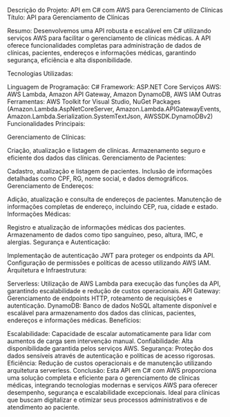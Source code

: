 Descrição do Projeto: API em C# com AWS para Gerenciamento de Clínicas
Título: API para Gerenciamento de Clínicas

Resumo:
Desenvolvemos uma API robusta e escalável em C# utilizando serviços AWS para facilitar o gerenciamento de clínicas médicas. A API oferece funcionalidades completas para administração de dados de clínicas, pacientes, endereços e informações médicas, garantindo segurança, eficiência e alta disponibilidade.

Tecnologias Utilizadas:

Linguagem de Programação: C#
Framework: ASP.NET Core
Serviços AWS: AWS Lambda, Amazon API Gateway, Amazon DynamoDB, AWS IAM
Outras Ferramentas: AWS Toolkit for Visual Studio, NuGet Packages (Amazon.Lambda.AspNetCoreServer, Amazon.Lambda.APIGatewayEvents, Amazon.Lambda.Serialization.SystemTextJson, AWSSDK.DynamoDBv2)
Funcionalidades Principais:

Gerenciamento de Clínicas:

Criação, atualização e listagem de clínicas.
Armazenamento seguro e eficiente dos dados das clínicas.
Gerenciamento de Pacientes:

Cadastro, atualização e listagem de pacientes.
Inclusão de informações detalhadas como CPF, RG, nome social, e dados demográficos.
Gerenciamento de Endereços:

Adição, atualização e consulta de endereços de pacientes.
Manutenção de informações completas de endereço, incluindo CEP, rua, cidade e estado.
Informações Médicas:

Registro e atualização de informações médicas dos pacientes.
Armazenamento de dados como tipo sanguíneo, peso, altura, IMC, e alergias.
Segurança e Autenticação:

Implementação de autenticação JWT para proteger os endpoints da API.
Configuração de permissões e políticas de acesso utilizando AWS IAM.
Arquitetura e Infraestrutura:

Serverless: Utilização de AWS Lambda para execução das funções da API, garantindo escalabilidade e redução de custos operacionais.
API Gateway: Gerenciamento de endpoints HTTP, roteamento de requisições e autenticação.
DynamoDB: Banco de dados NoSQL altamente disponível e escalável para armazenamento dos dados das clínicas, pacientes, endereços e informações médicas.
Benefícios:

Escalabilidade: Capacidade de escalar automaticamente para lidar com aumentos de carga sem intervenção manual.
Confiabilidade: Alta disponibilidade garantida pelos serviços AWS.
Segurança: Proteção dos dados sensíveis através de autenticação e políticas de acesso rigorosas.
Eficiência: Redução de custos operacionais e de manutenção utilizando arquitetura serverless.
Conclusão:
Esta API em C# com AWS proporciona uma solução completa e eficiente para o gerenciamento de clínicas médicas, integrando tecnologias modernas e serviços AWS para oferecer desempenho, segurança e escalabilidade excepcionais. Ideal para clínicas que buscam digitalizar e otimizar seus processos administrativos e de atendimento ao paciente.
